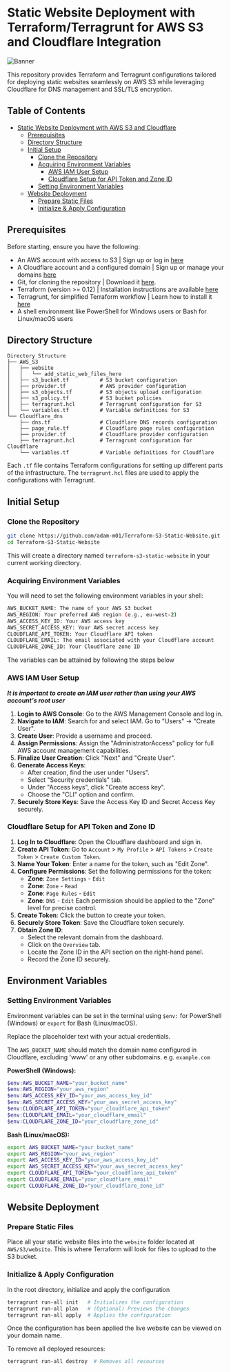 # Static Website Deployment with Terraform/Terragrunt for AWS S3 and Cloudflare Integration

![Banner](https://github.com/adam-m01/Terraform-S3-Static-Website/assets/7604430/1ef61ab7-4200-43f7-8924-0eea4ab5e5a7)


This repository provides Terraform and Terragrunt configurations tailored for deploying static websites seamlessly on AWS S3 while leveraging Cloudflare for DNS management and SSL/TLS encryption.


## Table of Contents

- [Static Website Deployment with AWS S3 and Cloudflare](#static-website-deployment-with-aws-s3-and-cloudflare)
  - [Prerequisites](#prerequisites)
  - [Directory Structure](#directory-structure)
  - [Initial Setup](#initial-setup)
    - [Clone the Repository](#clone-the-repository)
    - [Acquiring Environment Variables](#acquiring-environment-variables)
      - [AWS IAM User Setup](#aws-iam-user-setup)
      - [Cloudflare Setup for API Token and Zone ID](#cloudflare-setup-for-api-token-and-zone-id)
    - [Setting Environment Variables](#setting-environment-variables)
  - [Website Deployment](#website-deployment)
    - [Prepare Static Files](#prepare-static-files)
    - [Initialize & Apply Configuration](#initialize--apply-configuration)
## Prerequisites

Before starting, ensure you have the following:
- An AWS account with access to S3 | Sign up or log in [here](https://aws.amazon.com/)
- A Cloudflare account and a configured domain | Sign up or manage your domains [here](https://www.cloudflare.com/)
- Git, for cloning the repository | Download it [here](https://git-scm.com/downloads).
- Terraform (version >= 0.12) | Installation instructions are available [here](https://developer.hashicorp.com/terraform/install)
- Terragrunt, for simplified Terraform workflow | Learn how to install it [here](https://terragrunt.gruntwork.io/docs/getting-started/install/)
- A shell environment like PowerShell for Windows users or Bash for Linux/macOS users

## Directory Structure

```plaintext
Directory Structure
├── AWS_S3 
│   ├── website 
│   │   └── add_static_web_files_here 
│   ├── s3_bucket.tf          # S3 bucket configuration 
│   ├── provider.tf           # AWS provider configuration 
│   ├── s3_objects.tf         # S3 objects upload configuration 
│   ├── s3_policy.tf          # S3 bucket policies 
│   ├── terragrunt.hcl        # Terragrunt configuration for S3 
│   └── variables.tf          # Variable definitions for S3 
└── Cloudflare_dns 
    ├── dns.tf                # Cloudflare DNS records configuration 
    ├── page_rule.tf          # Cloudflare page rules configuration 
    ├── provider.tf           # Cloudflare provider configuration 
    ├── terragrunt.hcl        # Terragrunt configuration for Cloudflare 
    └── variables.tf          # Variable definitions for Cloudflare

```
Each `.tf` file contains Terraform configurations for setting up different parts of the infrastructure. The `terragrunt.hcl` files are used to apply the configurations with Terragrunt.

## Initial Setup
### Clone the Repository

```sh
git clone https://github.com/adam-m01/Terraform-S3-Static-Website.git
cd Terraform-S3-Static-Website
```

This will create a directory named `terraform-s3-static-website` in your current working directory.

### Acquiring Environment Variables

You will need to set the following environment variables in your shell:

```sh
AWS_BUCKET_NAME: The name of your AWS S3 bucket
AWS_REGION: Your preferred AWS region (e.g., eu-west-2)
AWS_ACCESS_KEY_ID: Your AWS access key
AWS_SECRET_ACCESS_KEY: Your AWS secret access key
CLOUDFLARE_API_TOKEN: Your Cloudflare API token
CLOUDFLARE_EMAIL: The email associated with your Cloudflare account
CLOUDFLARE_ZONE_ID: Your Cloudflare zone ID
```
The variables can be attained by following the steps below

### AWS IAM User Setup

***It is important to create an IAM user rather than using your AWS account's root user***

1. **Login to AWS Console**: Go to the AWS Management Console and log in.
2. **Navigate to IAM**: Search for and select IAM. Go to "Users" → "Create User".
3. **Create User**: Provide a username and proceed.
4. **Assign Permissions**: Assign the "AdministratorAccess" policy for full AWS account management capabilities.
5. **Finalize User Creation**: Click "Next" and "Create User".
6. **Generate Access Keys**:
    - After creation, find the user under "Users".
    - Select "Security credentials" tab.
    - Under "Access keys", click "Create access key".
    - Choose the "CLI" option and confirm.
7. **Securely Store Keys**: Save the Access Key ID and Secret Access Key securely.

### Cloudflare Setup for API Token and Zone ID

1. **Log In to Cloudflare**: Open the Cloudflare dashboard and sign in.
2. **Create API Token**: Go to `Account` > `My Profile` > `API Tokens` > `Create Token` > `Create Custom Token`.
3. **Name Your Token**: Enter a name for the token, such as "Edit Zone".
4. **Configure Permissions**: Set the following permissions for the token:
    - **Zone**: `Zone Settings` - `Edit`
    - **Zone**: `Zone` - `Read`
    - **Zone**: `Page Rules` - `Edit`
    - **Zone**: `DNS` - `Edit`
   Each permission should be applied to the "Zone" level for precise control.
6. **Create Token**: Click the button to create your token.
7. **Securely Store Token**: Save the Cloudflare token securely.
8. **Obtain Zone ID**: 
   - Select the relevant domain from the dashboard.
   - Click on the `Overview` tab.
   - Locate the Zone ID in the API section on the right-hand panel.
   - Record the Zone ID securely.

## Environment Variables
### Setting Environment Variables

Environment variables can be set in the terminal using `$env:` for PowerShell (Windows) or `export` for Bash (Linux/macOS). 

Replace the placeholder text with your actual credentials.

The `AWS_BUCKET_NAME` should match the domain name configured in Cloudflare, excluding 'www' or any other subdomains. e.g. `example.com`

**PowerShell (Windows):**
```powershell
$env:AWS_BUCKET_NAME="your_bucket_name"
$env:AWS_REGION="your_aws_region"
$env:AWS_ACCESS_KEY_ID="your_aws_access_key_id"
$env:AWS_SECRET_ACCESS_KEY="your_aws_secret_access_key"
$env:CLOUDFLARE_API_TOKEN="your_cloudflare_api_token"
$env:CLOUDFLARE_EMAIL="your_cloudflare_email"
$env:CLOUDFLARE_ZONE_ID="your_cloudflare_zone_id"
```
**Bash (Linux/macOS):**

```bash
export AWS_BUCKET_NAME="your_bucket_name"
export AWS_REGION="your_aws_region"
export AWS_ACCESS_KEY_ID="your_aws_access_key_id"
export AWS_SECRET_ACCESS_KEY="your_aws_secret_access_key"
export CLOUDFLARE_API_TOKEN="your_cloudflare_api_token"
export CLOUDFLARE_EMAIL="your_cloudflare_email"
export CLOUDFLARE_ZONE_ID="your_cloudflare_zone_id"
```
## Website Deployment
### Prepare Static Files

Place all your static website files into the `website` folder located at `AWS/S3/website`. This is where Terraform will look for files to upload to the S3 bucket.


### Initialize & Apply Configuration
In the root directory, initialize and apply the configuration
```sh
terragrunt run-all init   # Initializes the configuration
terragrunt run-all plan   # (Optional) Previews the changes
terragrunt run-all apply  # Applies the configuration
```
Once the configuration has been applied the live website can be viewed on your domain name.


To remove all deployed resources:
```sh
terragrunt run-all destroy  # Removes all resources
```
